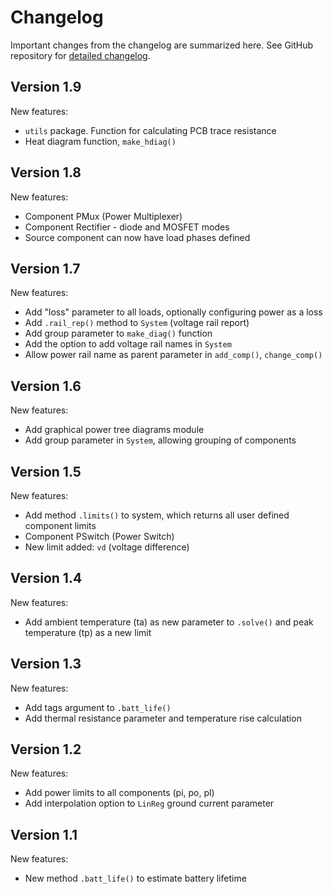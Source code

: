 # Changelog

Important changes from the changelog are summarized here. See GitHub repository for [detailed changelog](https://github.com/geddy11/sysloss/blob/main/CHANGELOG.md).

## Version 1.9
New features:
  * `utils` package. Function for calculating PCB trace resistance
  * Heat diagram function, `make_hdiag()`

## Version 1.8
New features:
  * Component PMux (Power Multiplexer)
  * Component Rectifier - diode and MOSFET modes
  * Source component can now have load phases defined

## Version 1.7
New features:
  * Add "loss" parameter to all loads, optionally configuring power as a loss
  * Add `.rail_rep()` method to `System` (voltage rail report)
  * Add group parameter to `make_diag()` function
  * Add the option to add voltage rail names in `System`
  * Allow power rail name as parent parameter in `add_comp()`, `change_comp()`

## Version 1.6
New features:
  * Add graphical power tree diagrams module
  * Add group parameter in `System`, allowing grouping of components

## Version 1.5
New features:
  * Add method `.limits()` to system, which returns all user defined component limits
  * Component PSwitch (Power Switch)
  * New limit added: `vd` (voltage difference)

## Version 1.4
New features:
  * Add ambient temperature (ta) as new parameter to `.solve()` and peak temperature (tp) as a new limit

## Version 1.3
New features:
  * Add tags argument to `.batt_life()`
  * Add thermal resistance parameter and temperature rise calculation

## Version 1.2
New features:
  * Add power limits to all components (pi, po, pl)
  * Add interpolation option to `LinReg` ground current parameter

## Version 1.1
New features:
  * New method `.batt_life()` to estimate battery lifetime 
